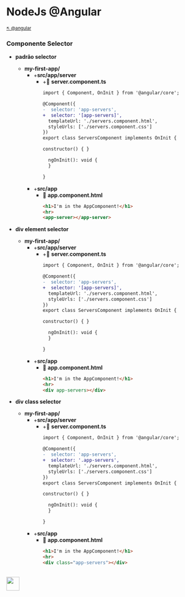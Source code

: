 # NodeJs @Angular

<sub>[:arrow_upper_left: @angular](readme.md) <sub>

### Componente Selector

- **padrão selector**
    - **my-first-app/**
        - +**src/app/server**
            - +:page_facing_up: **server.component.ts**
                ```diff
                import { Component, OnInit } from '@angular/core';

                @Component({
                -  selector: 'app-servers',
                +  selector: '[app-servers]',
                  templateUrl: './servers.component.html',
                  styleUrls: ['./servers.component.css']
                })
                export class ServersComponent implements OnInit {

                constructor() { }

                  ngOnInit(): void {
                  }

                }

                ```
        - +**src/app**
            - :page_facing_up: **app.component.html**
                ```html
                <h1>I'm in the AppComponent!</h1>
                <hr>
                <app-server></app-server>
                ```



- **div element selector**
    - **my-first-app/**
        - +**src/app/server**
            - +:page_facing_up: **server.component.ts**
                ```diff
                import { Component, OnInit } from '@angular/core';

                @Component({
                -  selector: 'app-servers',
                +  selector: '[app-servers]',
                  templateUrl: './servers.component.html',
                  styleUrls: ['./servers.component.css']
                })
                export class ServersComponent implements OnInit {

                constructor() { }

                  ngOnInit(): void {
                  }

                }

                ```
        - +**src/app**
            - :page_facing_up: **app.component.html**
                ```html
                <h1>I'm in the AppComponent!</h1>
                <hr>
                <div app-servers></div>
                ```

- **div class selector**
    - **my-first-app/**
        - +**src/app/server**
            - +:page_facing_up: **server.component.ts**
                ```diff
                import { Component, OnInit } from '@angular/core';

                @Component({
                -  selector: 'app-servers',
                +  selector: '.app-servers',
                  templateUrl: './servers.component.html',
                  styleUrls: ['./servers.component.css']
                })
                export class ServersComponent implements OnInit {

                constructor() { }

                  ngOnInit(): void {
                  }

                }

                ```
        - +**src/app**
            - :page_facing_up: **app.component.html**
                ```html
                <h1>I'm in the AppComponent!</h1>
                <hr>
                <div class="app-servers"></div>
                ```
<sub></sub>
---
<image src="../img/icon.svg" width="34px" height="36px"/>

<br/>&nbsp;&nbsp;&nbsp;&nbsp;&nbsp;&nbsp;&nbsp;&nbsp;&nbsp;&nbsp;&nbsp;